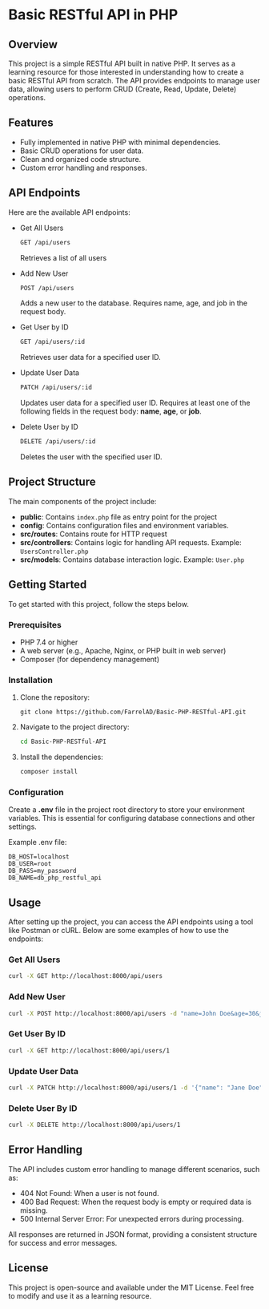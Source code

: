 # Basic RESTful API in PHP

## Overview
This project is a simple RESTful API built in native PHP. It serves as a learning resource for those interested in understanding how to create a basic RESTful API from scratch. The API provides endpoints to manage user data, allowing users to perform CRUD (Create, Read, Update, Delete) operations.

## Features

- Fully implemented in native PHP with minimal dependencies.
- Basic CRUD operations for user data.
- Clean and organized code structure.
- Custom error handling and responses.

## API Endpoints
Here are the available API endpoints:
- Get All Users
    ```bash
    GET /api/users
    ```
    Retrieves a list of all users

- Add New User
    ```bash
    POST /api/users
    ```
    Adds a new user to the database. Requires name, age, and job in the request body.

- Get User by ID
    ```bash
    GET /api/users/:id
    ```
    Retrieves user data for a specified user ID.

- Update User Data
    ```bash
    PATCH /api/users/:id
    ```
    Updates user data for a specified user ID. Requires at least one of the following fields in the request body: **name**, **age**, or **job**.

- Delete User by ID
    ```bash
    DELETE /api/users/:id
    ```
    Deletes the user with the specified user ID.

## Project Structure

The main components of the project include:
- **public**: Contains `index.php` file as entry point for the project
- **config**: Contains configuration files and environment variables.
- **src/routes**: Contains route for HTTP request
- **src/controllers**: Contains logic for handling API requests. Example: `UsersController.php`
- **src/models**: Contains database interaction logic. Example: `User.php`

## Getting Started

To get started with this project, follow the steps below.

### Prerequisites
- PHP 7.4 or higher
- A web server (e.g., Apache, Nginx, or PHP built in web server)
- Composer (for dependency management)

### Installation
1. Clone the repository:
    ```
    git clone https://github.com/FarrelAD/Basic-PHP-RESTful-API.git
    ```
2. Navigate to the project directory:
    ```bash
    cd Basic-PHP-RESTful-API
    ```
3. Install the dependencies:
    ```bash
    composer install
    ```

### Configuration

Create a **.env** file in the project root directory to store your environment variables. This is essential for configuring database connections and other settings.

Example .env file:
```env
DB_HOST=localhost
DB_USER=root
DB_PASS=my_password
DB_NAME=db_php_restful_api
```

## Usage

After setting up the project, you can access the API endpoints using a tool like Postman or cURL. Below are some examples of how to use the endpoints:

### Get All Users
```bash
curl -X GET http://localhost:8000/api/users
```

### Add New User
```bash
curl -X POST http://localhost:8000/api/users -d "name=John Doe&age=30&job=Developer"
```

### Get User By ID
```bash
curl -X GET http://localhost:8000/api/users/1

```

### Update User Data
```bash
curl -X PATCH http://localhost:8000/api/users/1 -d '{"name": "Jane Doe"}'
```

### Delete User By ID
```bash
curl -X DELETE http://localhost:8000/api/users/1
```

## Error Handling
The API includes custom error handling to manage different scenarios, such as:

- 404 Not Found: When a user is not found.
- 400 Bad Request: When the request body is empty or required data is missing.
- 500 Internal Server Error: For unexpected errors during processing.

All responses are returned in JSON format, providing a consistent structure for success and error messages.

## License
This project is open-source and available under the MIT License. Feel free to modify and use it as a learning resource.
